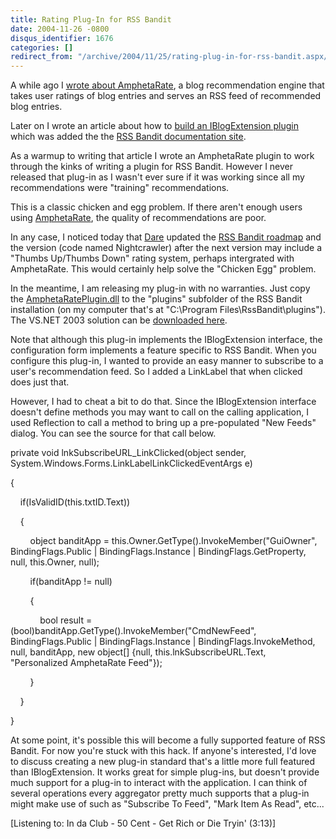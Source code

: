 ```yaml
---
title: Rating Plug-In for RSS Bandit
date: 2004-11-26 -0800
disqus_identifier: 1676
categories: []
redirect_from: "/archive/2004/11/25/rating-plug-in-for-rss-bandit.aspx/"
---
```


A while ago I [wrote about
AmphetaRate](https://haacked.com/archive/2004/05/07/412.aspx), a blog
recommendation engine that takes user ratings of blog entries and serves
an RSS feed of recommended blog entries.

Later on I wrote an article about how to [build an IBlogExtension
plugin](https://haacked.com/archive/2004/06/19/651.aspx) which was added
the the [RSS Bandit documentation site](http://www.rssbandit.org/docs/).

As a warmup to writing that article I wrote an AmphetaRate plugin to
work through the kinks of writing a plugin for RSS Bandit. However I
never released that plug-in as I wasn't ever sure if it was working
since all my recommendations were "training" recommendations.

This is a classic chicken and egg problem. If there aren't enough users
using [AmphetaRate](http://spoon.lunarpages.com/amphetarate/index.php?),
the quality of recommendations are poor.

In any case, I noticed today that
[Dare](http://www.25hoursaday.com/weblog/) updated the [RSS Bandit
roadmap](http://www.rssbandit.org/ow.asp?RoadMap) and the version (code
named Nightcrawler) after the next version may include a "Thumbs
Up/Thumbs Down" rating system, perhaps intergrated with AmphetaRate.
This would certainly help solve the "Chicken Egg" problem.

In the meantime, I am releasing my plug-in with no warranties. Just copy
the
[AmphetaRatePlugin.dll](https://haacked.com/code/AmphetaRatePlugin.zip)
to the "plugins" subfolder of the RSS Bandit installation (on my
computer that's at "C:\\Program Files\\RssBandit\\plugins"). The VS.NET
2003 solution can be [downloaded
here](https://haacked.com/code/AmphetaRatePluginSolution.zip).

Note that although this plug-in implements the IBlogExtension interface,
the configuration form implements a feature specific to RSS Bandit. When
you configure this plug-in, I wanted to provide an easy manner to
subscribe to a user's recommendation feed. So I added a LinkLabel that
when clicked does just that.

However, I had to cheat a bit to do that. Since the IBlogExtension
interface doesn't define methods you may want to call on the calling
application, I used Reflection to call a method to bring up a
pre-populated "New Feeds" dialog. You can see the source for that call
below.

private void lnkSubscribeURL\_LinkClicked(object sender,
System.Windows.Forms.LinkLabelLinkClickedEventArgs e)

{

    if(IsValidID(this.txtID.Text))

    {

        object banditApp = this.Owner.GetType().InvokeMember("GuiOwner",
BindingFlags.Public | BindingFlags.Instance | BindingFlags.GetProperty,
null, this.Owner, null);

        if(banditApp != null)

        {

            bool result =
(bool)banditApp.GetType().InvokeMember("CmdNewFeed", BindingFlags.Public
| BindingFlags.Instance | BindingFlags.InvokeMethod, null, banditApp,
new object[] {null, this.lnkSubscribeURL.Text, "Personalized AmphetaRate
Feed"});

        }

    }

}

At some point, it's possible this will become a fully supported feature
of RSS Bandit. For now you're stuck with this hack. If anyone's
interested, I'd love to discuss creating a new plug-in standard that's a
little more full featured than IBlogExtension. It works great for simple
plug-ins, but doesn't provide much support for a plug-in to interact
with the application. I can think of several operations every aggregator
pretty much supports that a plug-in might make use of such as "Subscribe
To Feed", "Mark Item As Read", etc...

[Listening to: In da Club - 50 Cent - Get Rich or Die Tryin' (3:13)]

